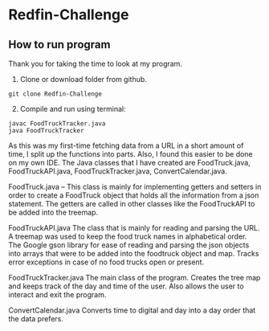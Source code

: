 # Redfin-Challenge
## How to run program
Thank you for taking the time to look at my program.
1. Clone or download folder from github.
```
git clone Redfin-Challenge
```
2. Compile and run using terminal:
```
javac FoodTruckTracker.java
java FoodTruckTracker
```
As this was my first-time fetching data from a URL in a short amount of time, I split up the functions into parts. Also, I found this easier to be done on my own IDE.
The Java classes that I have created are FoodTruck.java, FoodTruckAPI.java, FoodTruckTracker.java, ConvertCalendar.java.

FoodTruck.java –
This class is mainly for implementing getters and setters in order to create a FoodTruck object that holds all the information from a json statement. The getters are called in other classes like the FoodTruckAPI to be added into the treemap. 

FoodTruckAPI.java
The class that is mainly for reading and parsing the URL. A treemap was used to keep the food truck names in alphabetical order. The Google gson library for ease of reading and parsing the json objects into arrays that were to be added into the foodtruck object and map. Tracks error exceptions in case of no food trucks open or present.

FoodTruckTracker.java
The main class of the program. Creates the tree map and keeps track of the day and time of the user. Also allows the user to interact and exit the program. 

ConvertCalendar.java
Converts time to digital and day into a day order that the data prefers. 
